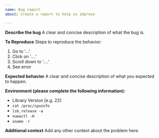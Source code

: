 ```yaml
---
name: Bug report
about: Create a report to help us improve

---
```


**Describe the bug**
A clear and concise description of what the bug is.

**To Reproduce**
Steps to reproduce the behavior:
1. Go to '...'
2. Click on '....'
3. Scroll down to '....'
4. See error

**Expected behavior**
A clear and concise description of what you expected to happen.


**Environment (please complete the following information):**
 - Library Version [e.g. 22]
 - `cat /proc/cpuinfo`
 - `lsb_release -a`
 - `numactl -H`
 - `uname -r`

**Additional context**
Add any other context about the problem here.
